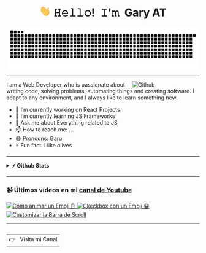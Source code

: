 <h1 align="center"><img src="https://raw.githubusercontent.com/parth-27/parth-27/master/Hi.gif" width="30px"> 𝙷𝚎𝚕𝚕𝚘! 𝙸'𝚖 Gary AT</h1>
</h2>
<p align="center">
<img width="600" src="https://github.com/garu2/garu2/blob/main/assets/github-snake.svg" />
</p>
<hr/>
<img width="35%" align="right" alt="Github" src="https://user-images.githubusercontent.com/48678280/88862734-4903af80-d201-11ea-968b-9c939d88a37c.gif" />

I am a Web Developer who is passionate about writing code, solving problems, automating things and creating software. I adapt to any environment, and I always like to learn something new.
- 🔭 I’m currently working on React Projects
- 🌱 I’m currently learning JS Frameworks
- 💬 Ask me about Everything related to JS
- 📫 How to reach me: ...
- 😄 Pronouns: Garu
- ⚡ Fun fact: I like olives
<hr/>

<details>	
  <summary><b>⚡ Github Stats</b></summary>

  <br />
  <img height="180em" src="https://github-readme-stats.vercel.app/api?username=garu2&show_icons=true&hide_border=true&&count_private=true&include_all_commits=true" />
  <img height="180em" src="https://github-readme-stats.vercel.app/api/top-langs/?username=garu2&exclude_repo=KNN-Image-Classification&show_icons=true&hide_border=true&layout=compact&langs_count=8"/>
</details>
<hr/>

### 📹 Últimos vídeos en mi [canal de Youtube](https://www.youtube.com/channel/UC1RSlIlxEmpuN6PUplzXpNw?sub_confirmation=1)

<a href='https://youtu.be/xaoUWV_cVBk' target='_blank'>
    <img width='30%' src='https://img.youtube.com/vi/xaoUWV_cVBk/mqdefault.jpg' alt='Cómo animar un Emoji ✋' />
</a>
<a href='https://youtu.be/OYqjMdaxDrI' target='_blank'>
    <img width='30%' src='https://img.youtube.com/vi/OYqjMdaxDrI/mqdefault.jpg' alt='Ckeckbox con un Emoji 😀' />
</a>
<a href='https://youtu.be/_OnkhUUqdCE' target='_blank'>
    <img width='30%' src='https://img.youtube.com/vi/_OnkhUUqdCE/mqdefault.jpg' alt='Customizar la Barra de Scroll' />
</a>

<hr/>
<a href="https://www.youtube.com/channel/UC1RSlIlxEmpuN6PUplzXpNw">
  <table align="right">
      <tr>
          <td>
            👉 &nbsp;&nbsp;Visita mi Canal
          </td>
      </tr>
  </table>
</a>